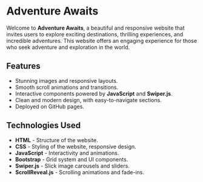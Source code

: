 # Adventure Awaits

Welcome to **Adventure Awaits**, a beautiful and responsive website that invites users to explore exciting destinations, thrilling experiences, and incredible adventures. This website offers an engaging experience for those who seek adventure and exploration in the world.

## Features

- Stunning images and responsive layouts.
- Smooth scroll animations and transitions.
- Interactive components powered by **JavaScript** and **Swiper.js**.
- Clean and modern design, with easy-to-navigate sections.
- Deployed on GitHub pages.

## Technologies Used

- **HTML** - Structure of the website.
- **CSS** - Styling of the website, responsive design.
- **JavaScript** - Interactivity and animations.
- **Bootstrap** - Grid system and UI components.
- **Swiper.js** - Slick image carousels and sliders.
- **ScrollReveal.js** - Scrolling animations and fade-ins.




